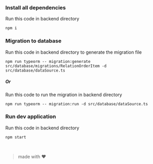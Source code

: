 ### Install all dependencies

Run this code in backend directory

```npm i```

### Migration to database

Run this code in backend directory to generate the migration file

```npm run typeorm -- migration:generate src/database/migrations/RelationOrderItem -d src/database/dataSource.ts```

##### Or

Run this code to run the migration in backend directory

```npm run typeorm -- migration:run -d src/database/dataSource.ts```

### Run dev application

Run this code in backend directory

```npm start```

<br>

> made with :heart: 
